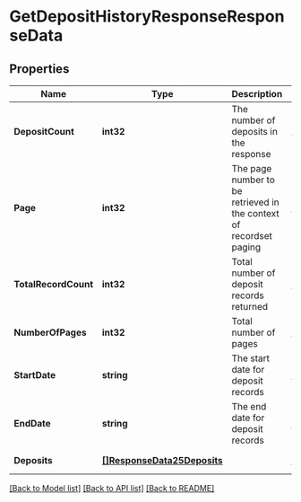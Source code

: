 # GetDepositHistoryResponseResponseData

## Properties
Name | Type | Description | Notes
------------ | ------------- | ------------- | -------------
**DepositCount** | **int32** | The number of deposits in the response | [default to null]
**Page** | **int32** | The page number to be retrieved in the context of recordset paging | [default to null]
**TotalRecordCount** | **int32** | Total number of deposit records returned | [default to null]
**NumberOfPages** | **int32** | Total number of pages | [default to null]
**StartDate** | **string** | The start date for deposit records | [default to null]
**EndDate** | **string** | The end date for deposit records | [default to null]
**Deposits** | [**[]ResponseData25Deposits**](ResponseData25_deposits.md) |  | [default to null]

[[Back to Model list]](../README.md#documentation-for-models) [[Back to API list]](../README.md#documentation-for-api-endpoints) [[Back to README]](../README.md)


